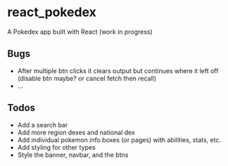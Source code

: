 # react_pokedex
A Pokedex app built with React (work in progress)
## Bugs
- After multiple btn clicks it clears output but continues where it left off (disable btn maybe? or cancel fetch then recall)
- ...

## Todos
- Add a search bar
- Add more region dexes and national dex
- Add individual pokemon info boxes (or pages) with abilities, stats, etc.
- Add styling for other types
- Style the banner, navbar, and the btns
